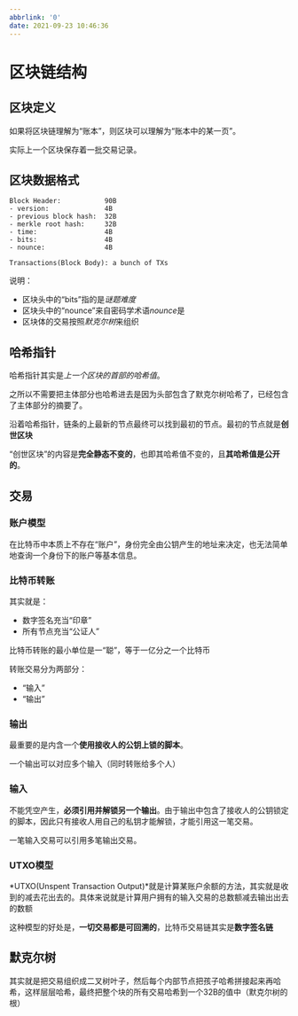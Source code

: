 ```yaml
---
abbrlink: '0'
date: 2021-09-23 10:46:36
---
```

# 区块链结构

## 区块定义

如果将区块链理解为“账本”，则区块可以理解为“账本中的某一页”。

实际上一个区块保存着一批交易记录。

## 区块数据格式
```
Block Header:           90B
- version:              4B
- previous block hash:  32B
- merkle root hash:     32B
- time:                 4B
- bits:                 4B
- nounce:               4B

Transactions(Block Body): a bunch of TXs
```

说明：
- 区块头中的“bits”指的是*谜题难度*
- 区块头中的“nounce”来自密码学术语*nounce*是
- 区块体的交易按照*默克尔树*来组织

## 哈希指针
哈希指针其实是*上一个区块的首部的哈希值*。

之所以不需要把主体部分也哈希进去是因为头部包含了默克尔树哈希了，已经包含了主体部分的摘要了。

沿着哈希指针，链条的上最新的节点最终可以找到最初的节点。最初的节点就是**创世区块**

“创世区块”的内容是**完全静态不变的**，也即其哈希值不变的，且**其哈希值是公开的**。


## 交易
### 账户模型
在比特币中本质上不存在“账户”，身份完全由公钥产生的地址来决定，也无法简单地查询一个身份下的账户等基本信息。

### 比特币转账
其实就是：
- 数字签名充当“印章”
- 所有节点充当“公证人”

比特币转账的最小单位是一“聪”，等于一亿分之一个比特币

转账交易分为两部分：
- “输入”
- “输出”

### 输出
最重要的是内含一个**使用接收人的公钥上锁的脚本**。

一个输出可以对应多个输入（同时转账给多个人）

### 输入
不能凭空产生，**必须引用并解锁另一个输出**。由于输出中包含了接收人的公钥锁定的脚本，因此只有接收人用自己的私钥才能解锁，才能引用这一笔交易。

一笔输入交易可以引用多笔输出交易。

### UTXO模型
*UTXO(Unspent Transaction Output)*就是计算某账户余额的方法，其实就是收到的减去花出去的。具体来说就是计算用户拥有的输入交易的总数额减去输出出去的数额

这种模型的好处是，**一切交易都是可回溯的**，比特币交易链其实是**数字签名链**

## 默克尔树
其实就是把交易组织成二叉树叶子，然后每个内部节点把孩子哈希拼接起来再哈希，这样层层哈希，最终把整个块的所有交易哈希到一个32B的值中（默克尔树的根）